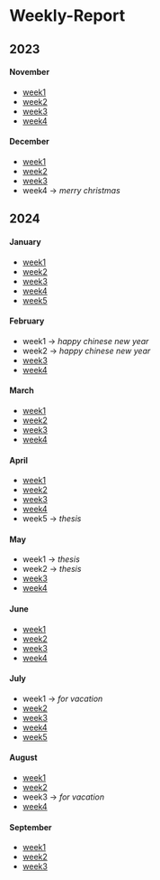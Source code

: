 # Weekly-Report
## 2023
#### November 
- [week1](https://github.com/orange-v-soda/Weekly-Report/blob/main/2023/23.11.6_23.11.12%E5%91%A8%E6%8A%A5.pdf)
- [week2](https://github.com/orange-v-soda/Weekly-Report/blob/main/2023/23.11.13_23.11.19%E5%91%A8%E6%8A%A5.pdf)
- [week3](https://github.com/orange-v-soda/Weekly-Report/blob/main/2023/23.11.20_23.11.26%E5%91%A8%E6%8A%A5.pdf)
- [week4](https://github.com/orange-v-soda/Weekly-Report/blob/main/2023/23.11.27_23.12.3%E5%91%A8%E6%8A%A5.pdf)
#### December
- [week1](https://github.com/orange-v-soda/Weekly-Report/blob/main/2023/23.12.4_23.12.10%E5%91%A8%E6%8A%A5.pdf)
- [week2](https://github.com/orange-v-soda/Weekly-Report/blob/main/2023/23.12.11_23.12.17%E5%91%A8%E6%8A%A5.pdf)
- [week3](https://github.com/orange-v-soda/Weekly-Report/blob/main/2023/23.12.18_23.12.24%E5%91%A8%E6%8A%A5.pdf)
- week4 $\rightarrow$ *merry christmas*
## 2024
#### January
- [week1](https://github.com/orange-v-soda/Weekly-Report/blob/main/2024/January/week1/week1.md)
- [week2](https://github.com/orange-v-soda/Weekly-Report/blob/main/2024/January/week2/week2.md)
- [week3](https://github.com/orange-v-soda/Weekly-Report/blob/main/2024/January/week3/week3.md) 
- [week4](https://github.com/orange-v-soda/Weekly-Report/blob/main/2024/January/week4/week4.md)
- [week5](https://github.com/orange-v-soda/Weekly-Report/blob/main/2024/January/week5/week5.md) 
#### February
- week1 $\rightarrow$ *happy chinese new year*
- week2 $\rightarrow$ *happy chinese new year*
- [week3](https://github.com/orange-v-soda/Weekly-Report/blob/main/2024/February/week3/week3.md)
- [week4](https://github.com/orange-v-soda/Weekly-Report/blob/main/2024/February/week4/week4.md)
#### March
- [week1](https://github.com/orange-v-soda/Weekly-Report/blob/main/2024/March/week1/week1.md)
- [week2](https://github.com/orange-v-soda/Weekly-Report/blob/main/2024/March/week2/week2.md)
- [week3](https://github.com/orange-v-soda/Weekly-Report/blob/main/2024/March/week3/week3.md)
- [week4](https://github.com/orange-v-soda/Weekly-Report/blob/main/2024/March/week4/week4.md)
#### April
- [week1](https://github.com/orange-v-soda/Weekly-Report/blob/main/2024/April/week1/week1.md)
- [week2](https://github.com/orange-v-soda/Weekly-Report/blob/main/2024/April/week2/week2.md)
- [week3](https://github.com/orange-v-soda/Weekly-Report/blob/main/2024/April/week3/week3.md)
- [week4](https://github.com/orange-v-soda/Weekly-Report/blob/main/2024/April/week4/week4.md)
- week5 $\rightarrow$ *thesis*
#### May
- week1 $\rightarrow$ *thesis*
- week2 $\rightarrow$ *thesis*
- [week3](https://github.com/orange-v-soda/Weekly-Report/blob/main/2024/May/week3/week3.md)
- [week4](https://github.com/orange-v-soda/Weekly-Report/blob/main/2024/May/week4/week4.md)
#### June
- [week1](https://github.com/orange-v-soda/Weekly-Report/blob/main/2024/June/week1/week1.md)
- [week2](https://github.com/orange-v-soda/Weekly-Report/blob/main/2024/June/week2/week2.md)
- [week3](https://github.com/orange-v-soda/Weekly-Report/blob/main/2024/June/week3/week3.md)
- [week4](https://github.com/orange-v-soda/Weekly-Report/blob/main/2024/June/week4/week4.md)
#### July
- week1 $\rightarrow$ *for vacation*
- [week2](https://github.com/orange-v-soda/Weekly-Report/blob/main/2024/July/week2/week2.md)
- [week3](https://github.com/orange-v-soda/Weekly-Report/blob/main/2024/July/week3/week3.md)
- [week4](https://github.com/orange-v-soda/Weekly-Report/blob/main/2024/July/week4/week4.md)
- [week5](https://github.com/orange-v-soda/Weekly-Report/blob/main/2024/July/week5/week5.md)
#### August
- [week1](https://github.com/orange-v-soda/Weekly-Report/blob/main/2024/August/week1/week1.md)
- [week2](https://github.com/orange-v-soda/Weekly-Report/blob/main/2024/August/week2/week2.md)
- week3 $\rightarrow$ *for vacation*
- [week4](https://github.com/orange-v-soda/Weekly-Report/blob/main/2024/August/week4/week4.md)
#### September
- [week1](https://github.com/orange-v-soda/Weekly-Report/blob/main/2024/September/week1/week1.md)
- [week2](https://github.com/orange-v-soda/Weekly-Report/blob/main/2024/September/week2/week2.md)
- [week3](https://github.com/orange-v-soda/Weekly-Report/blob/main/2024/September/week3/week3.md)